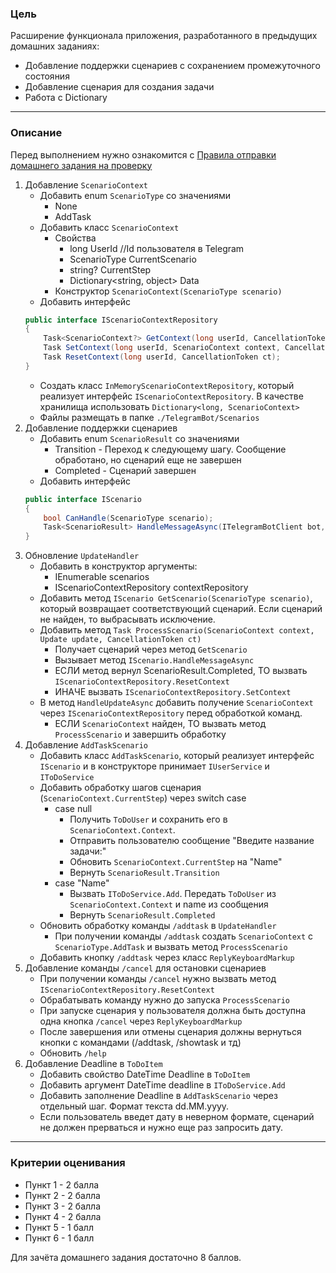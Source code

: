 ### Цель
    
Расширение функционала приложения, разработанного в предыдущих домашних заданиях:

- Добавление поддержки сценариев с сохранением промежуточного состояния
- Добавление сценария для создания задачи
- Работа с Dictionary

---

### Описание

Перед выполнением нужно ознакомится с [Правила отправки домашнего задания на проверку](https://github.com/OTUS-NET/C-Sharp-Basic/blob/main/Homeworks/README.md)

1. Добавление `ScenarioContext`
    - Добавить enum `ScenarioType` со значениями
        - None
        - AddTask
    - Добавить класс `ScenarioContext`
        - Свойства
            - long UserId //Id пользователя в Telegram
            - ScenarioType CurrentScenario
            - string? CurrentStep
            - Dictionary<string, object> Data
        - Конструктор `ScenarioContext(ScenarioType scenario)`
    - Добавить интерфейс 
    ```csharp
    public interface IScenarioContextRepository
    {
        Task<ScenarioContext?> GetContext(long userId, CancellationToken ct);
        Task SetContext(long userId, ScenarioContext context, CancellationToken ct);
        Task ResetContext(long userId, CancellationToken ct);
    }
    ```
    - Создать класс `InMemoryScenarioContextRepository`, который реализует интерфейс `IScenarioContextRepository`. В качестве хранилища использовать `Dictionary<long, ScenarioContext>`
    - Файлы размещать в папке `./TelegramBot/Scenarios`
2. Добавление поддержки сценариев
    - Добавить enum `ScenarioResult` со значениями
        - Transition - Переход к следующему шагу. Сообщение обработано, но сценарий еще не завершен
        - Completed - Сценарий завершен
    - Добавить интерфейс 
    ```csharp
    public interface IScenario
    {
        bool CanHandle(ScenarioType scenario);
        Task<ScenarioResult> HandleMessageAsync(ITelegramBotClient bot, ScenarioContext context, Update update, CancellationToken ct);
    }
    ```
3. Обновление `UpdateHandler`
    - Добавить в конструктор аргументы:
        - IEnumerable<IScenario> scenarios
        - IScenarioContextRepository contextRepository
    - Добавить метод `IScenario GetScenario(ScenarioType scenario)`, который возвращает соответствующий сценарий. Если сценарий не найден, то выбрасывать исключение.
    - Добавить метод `Task ProcessScenario(ScenarioContext context, Update update, CancellationToken ct)`
        - Получает сценарий через метод `GetScenario`
        - Вызывает метод `IScenario.HandleMessageAsync`
        - ЕСЛИ метод вернул ScenarioResult.Completed, TO вызвать `IScenarioContextRepository.ResetContext`
        - ИНАЧЕ вызвать `IScenarioContextRepository.SetContext`
    - В метод `HandleUpdateAsync` добавить получение `ScenarioContext` через `IScenarioContextRepository` перед обработкой команд.
        - ЕСЛИ `ScenarioContext` найден, ТО вызвать метод `ProcessScenario` и завершить обработку
4. Добавление `AddTaskScenario`
    - Добавить класс `AddTaskScenario`, который реализует интерфейс `IScenario` и в конструкторе принимает `IUserService` и `IToDoService`
    - Добавить обработку шагов сценария (`ScenarioContext.CurrentStep`) через switch case
        - case null
            - Получить `ToDoUser` и сохранить его в `ScenarioContext.Context`.
            - Отправить пользователю сообщение "Введите название задачи:"
            - Обновить `ScenarioContext.CurrentStep` на "Name"
            - Вернуть `ScenarioResult.Transition`
        - case "Name"
            - Вызвать `IToDoService.Add`. Передать `ToDoUser` из `ScenarioContext.Context` и name из сообщения
            - Вернуть `ScenarioResult.Completed`
    - Обновить обработку команды `/addtask` в `UpdateHandler`
        - При получении команды `/addtask` создать `ScenarioContext` c `ScenarioType.AddTask` и вызвать метод `ProcessScenario`
    - Добавить кнопку `/addtask` через класс `ReplyKeyboardMarkup`
5. Добавление команды `/cancel` для остановки сценариев
    - При получении команды `/cancel` нужно вызвать метод `IScenarioContextRepository.ResetContext`
    - Обрабатывать команду нужно до запуска `ProcessScenario`
    - При запуске сценария у пользователя должна быть доступна одна кнопка `/cancel` через `ReplyKeyboardMarkup`
    - После завершения или отмены сценария должны вернуться кнопки с командами (/addtask, /showtask и тд)
    - Обновить `/help`
6. Добавление Deadline в `ToDoItem`
    - Добавить свойство DateTime Deadline в `ToDoItem`
    - Добавить аргумент DateTime deadline в `IToDoService.Add`
    - Добавить заполнение Deadline в `AddTaskScenario` через отдельный шаг. Формат текста dd.MM.yyyy. 
    - Если пользователь введет дату в неверном формате, сценарий не должен прерваться и нужно еще раз запросить дату.

---

### Критерии оценивания

- Пункт 1 - 2 балла
- Пункт 2 - 2 балла
- Пункт 3 - 2 балла
- Пункт 4 - 2 балла
- Пункт 5 - 1 балл
- Пункт 6 - 1 балл

Для зачёта домашнего задания достаточно 8 баллов.